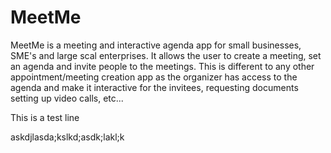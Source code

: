 # MeetMe
MeetMe is a meeting and interactive agenda app for small businesses, SME's and large scal enterprises. It allows the user to create a meeting, set an agenda and invite people to the meetings. This is different to any other appointment/meeting creation app as the organizer has access to the agenda and make it interactive for the invitees, requesting documents setting up video calls, etc...


This  is a test line

askdjlasda;kslkd;asdk;lakl;k